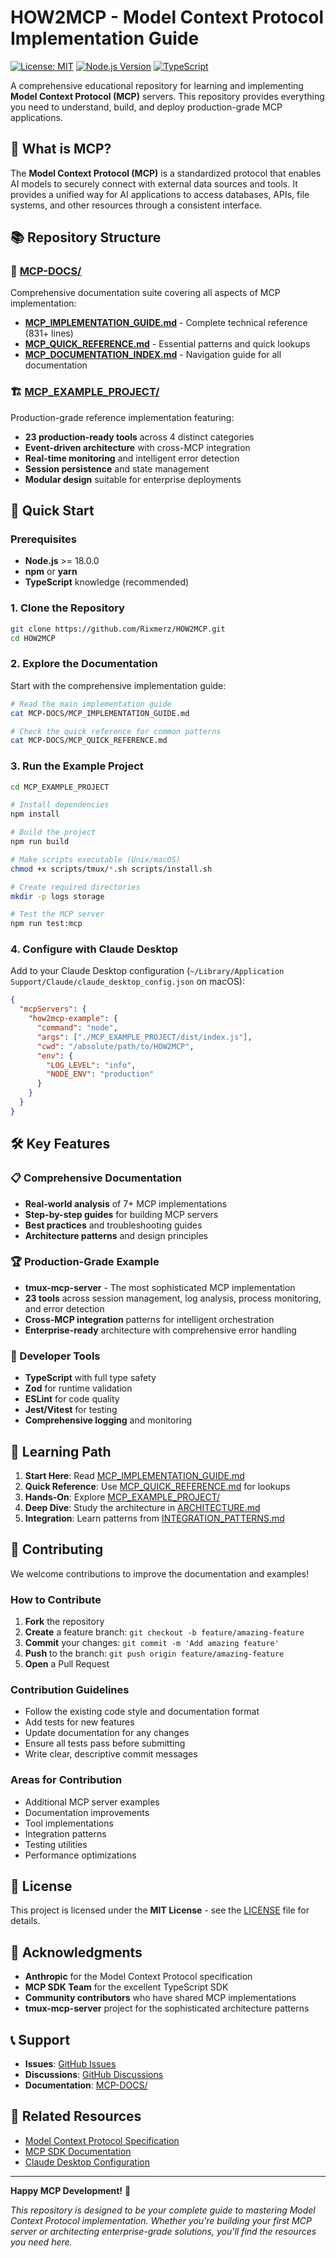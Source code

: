 # HOW2MCP - Model Context Protocol Implementation Guide

[![License: MIT](https://img.shields.io/badge/License-MIT-yellow.svg)](https://opensource.org/licenses/MIT)
[![Node.js Version](https://img.shields.io/badge/node-%3E%3D18.0.0-brightgreen)](https://nodejs.org/)
[![TypeScript](https://img.shields.io/badge/TypeScript-5.6.2-blue)](https://www.typescriptlang.org/)

A comprehensive educational repository for learning and implementing **Model Context Protocol (MCP)** servers. This repository provides everything you need to understand, build, and deploy production-grade MCP applications.

## 🎯 What is MCP?

The **Model Context Protocol (MCP)** is a standardized protocol that enables AI models to securely connect with external data sources and tools. It provides a unified way for AI applications to access databases, APIs, file systems, and other resources through a consistent interface.

## 📚 Repository Structure

### 📖 [MCP-DOCS/](./MCP-DOCS/)
Comprehensive documentation suite covering all aspects of MCP implementation:

- **[MCP_IMPLEMENTATION_GUIDE.md](./MCP-DOCS/MCP_IMPLEMENTATION_GUIDE.md)** - Complete technical reference (831+ lines)
- **[MCP_QUICK_REFERENCE.md](./MCP-DOCS/MCP_QUICK_REFERENCE.md)** - Essential patterns and quick lookups
- **[MCP_DOCUMENTATION_INDEX.md](./MCP-DOCS/MCP_DOCUMENTATION_INDEX.md)** - Navigation guide for all documentation

### 🏗️ [MCP_EXAMPLE_PROJECT/](./MCP_EXAMPLE_PROJECT/)
Production-grade reference implementation featuring:

- **23 production-ready tools** across 4 distinct categories
- **Event-driven architecture** with cross-MCP integration
- **Real-time monitoring** and intelligent error detection
- **Session persistence** and state management
- **Modular design** suitable for enterprise deployments

## 🚀 Quick Start

### Prerequisites

- **Node.js** >= 18.0.0
- **npm** or **yarn**
- **TypeScript** knowledge (recommended)

### 1. Clone the Repository

```bash
git clone https://github.com/Rixmerz/HOW2MCP.git
cd HOW2MCP
```

### 2. Explore the Documentation

Start with the comprehensive implementation guide:

```bash
# Read the main implementation guide
cat MCP-DOCS/MCP_IMPLEMENTATION_GUIDE.md

# Check the quick reference for common patterns
cat MCP-DOCS/MCP_QUICK_REFERENCE.md
```

### 3. Run the Example Project

```bash
cd MCP_EXAMPLE_PROJECT

# Install dependencies
npm install

# Build the project
npm run build

# Make scripts executable (Unix/macOS)
chmod +x scripts/tmux/*.sh scripts/install.sh

# Create required directories
mkdir -p logs storage

# Test the MCP server
npm run test:mcp
```

### 4. Configure with Claude Desktop

Add to your Claude Desktop configuration (`~/Library/Application Support/Claude/claude_desktop_config.json` on macOS):

```json
{
  "mcpServers": {
    "how2mcp-example": {
      "command": "node",
      "args": ["./MCP_EXAMPLE_PROJECT/dist/index.js"],
      "cwd": "/absolute/path/to/HOW2MCP",
      "env": {
        "LOG_LEVEL": "info",
        "NODE_ENV": "production"
      }
    }
  }
}
```

## 🛠️ Key Features

### 📋 Comprehensive Documentation
- **Real-world analysis** of 7+ MCP implementations
- **Step-by-step guides** for building MCP servers
- **Best practices** and troubleshooting guides
- **Architecture patterns** and design principles

### 🏆 Production-Grade Example
- **tmux-mcp-server** - The most sophisticated MCP implementation
- **23 tools** across session management, log analysis, process monitoring, and error detection
- **Cross-MCP integration** patterns for intelligent orchestration
- **Enterprise-ready** architecture with comprehensive error handling

### 🔧 Developer Tools
- **TypeScript** with full type safety
- **Zod** for runtime validation
- **ESLint** for code quality
- **Jest/Vitest** for testing
- **Comprehensive logging** and monitoring

## 📖 Learning Path

1. **Start Here**: Read [MCP_IMPLEMENTATION_GUIDE.md](./MCP-DOCS/MCP_IMPLEMENTATION_GUIDE.md)
2. **Quick Reference**: Use [MCP_QUICK_REFERENCE.md](./MCP-DOCS/MCP_QUICK_REFERENCE.md) for lookups
3. **Hands-On**: Explore [MCP_EXAMPLE_PROJECT/](./MCP_EXAMPLE_PROJECT/)
4. **Deep Dive**: Study the architecture in [ARCHITECTURE.md](./MCP_EXAMPLE_PROJECT/ARCHITECTURE.md)
5. **Integration**: Learn patterns from [INTEGRATION_PATTERNS.md](./MCP_EXAMPLE_PROJECT/INTEGRATION_PATTERNS.md)

## 🤝 Contributing

We welcome contributions to improve the documentation and examples!

### How to Contribute

1. **Fork** the repository
2. **Create** a feature branch: `git checkout -b feature/amazing-feature`
3. **Commit** your changes: `git commit -m 'Add amazing feature'`
4. **Push** to the branch: `git push origin feature/amazing-feature`
5. **Open** a Pull Request

### Contribution Guidelines

- Follow the existing code style and documentation format
- Add tests for new features
- Update documentation for any changes
- Ensure all tests pass before submitting
- Write clear, descriptive commit messages

### Areas for Contribution

- Additional MCP server examples
- Documentation improvements
- Tool implementations
- Integration patterns
- Testing utilities
- Performance optimizations

## 📄 License

This project is licensed under the **MIT License** - see the [LICENSE](LICENSE) file for details.

## 🙏 Acknowledgments

- **Anthropic** for the Model Context Protocol specification
- **MCP SDK Team** for the excellent TypeScript SDK
- **Community contributors** who have shared MCP implementations
- **tmux-mcp-server** project for the sophisticated architecture patterns

## 📞 Support

- **Issues**: [GitHub Issues](https://github.com/Rixmerz/HOW2MCP/issues)
- **Discussions**: [GitHub Discussions](https://github.com/Rixmerz/HOW2MCP/discussions)
- **Documentation**: [MCP-DOCS/](./MCP-DOCS/)

## 🔗 Related Resources

- [Model Context Protocol Specification](https://modelcontextprotocol.io/)
- [MCP SDK Documentation](https://github.com/modelcontextprotocol/typescript-sdk)
- [Claude Desktop Configuration](https://docs.anthropic.com/claude/docs/desktop-configuration)

---

**Happy MCP Development!** 🚀

*This repository is designed to be your complete guide to mastering Model Context Protocol implementation. Whether you're building your first MCP server or architecting enterprise-grade solutions, you'll find the resources you need here.*
